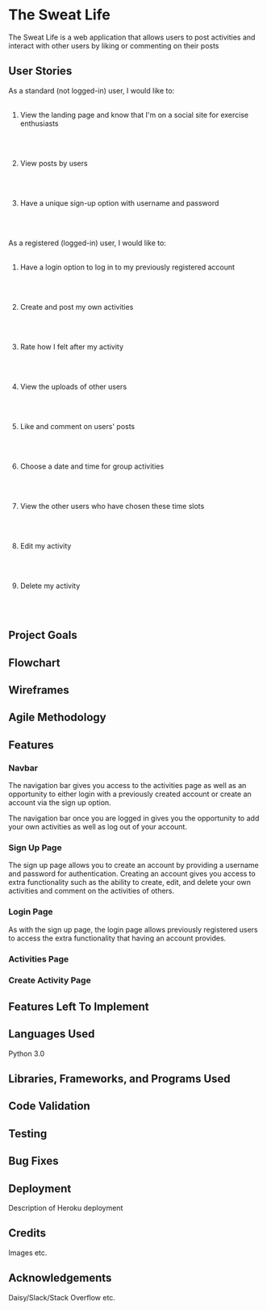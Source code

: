 # The Sweat Life

The Sweat Life is a web application that allows users to post activities and interact with other users by liking or commenting on their posts

## User Stories

As a standard (not logged-in) user, I would like to:
<br>
<br>

1. View the landing page and know that I'm on a social site for exercise enthusiasts
<br>
<br>

2. View posts by users
<br>
<br>

3. Have a unique sign-up option with username and password
<br>
<br>

As a registered (logged-in) user, I would like to:
<br>
<br>

1. Have a login option to log in to my previously registered account
<br>
<br>

2. Create and post my own activities
<br>
<br>

3. Rate how I felt after my activity
<br>
<br>

4. View the uploads of other users
<br>
<br>

5. Like and comment on users' posts
<br>
<br>

6. Choose a date and time for group activities
<br>
<br>

7. View the other users who have chosen these time slots
<br>
<br>

8. Edit my activity
<br>
<br>

9. Delete my activity
<br>
<br>

## Project Goals

## Flowchart

## Wireframes

## Agile Methodology

## Features

### Navbar

The navigation bar gives you access to the activities page as well as an opportunity to either login with a previously created account or create an account via the sign up option.


The navigation bar once you are logged in gives you the opportunity to add your own activities as well as log out of your account.


### Sign Up Page

The sign up page allows you to create an account by providing a username and password for authentication. Creating an account gives you access to extra functionality such as the ability to create, edit, and delete your own activities and comment on the activities of others.

### Login Page

As with the sign up page, the login page allows previously registered users to access the extra functionality that having an account provides.

### Activities Page

### Create Activity Page

## Features Left To Implement

## Languages Used

Python 3.0

## Libraries, Frameworks, and Programs Used

## Code Validation

## Testing

## Bug Fixes

## Deployment

Description of Heroku deployment

## Credits

Images etc.

## Acknowledgements

Daisy/Slack/Stack Overflow etc.